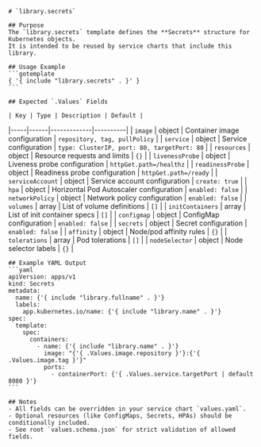     # `library.secrets`

    ## Purpose
    The `library.secrets` template defines the **Secrets** structure for Kubernetes objects.
    It is intended to be reused by service charts that include this library.

    ## Usage Example
    ```gotemplate
    { '{ include "library.secrets" . }' }
    ```

    ## Expected `.Values` Fields

    | Key | Type | Description | Default |
|-----|------|-------------|----------|
| `image` | object | Container image configuration | `repository, tag, pullPolicy` |
| `service` | object | Service configuration | `type: ClusterIP, port: 80, targetPort: 80` |
| `resources` | object | Resource requests and limits | `{}` |
| `livenessProbe` | object | Liveness probe configuration | `httpGet.path=/healthz` |
| `readinessProbe` | object | Readiness probe configuration | `httpGet.path=/ready` |
| `serviceAccount` | object | Service account configuration | `create: true` |
| `hpa` | object | Horizontal Pod Autoscaler configuration | `enabled: false` |
| `networkPolicy` | object | Network policy configuration | `enabled: false` |
| `volumes` | array | List of volume definitions | `[]` |
| `initContainers` | array | List of init container specs | `[]` |
| `configmap` | object | ConfigMap configuration | `enabled: false` |
| `secrets` | object | Secret configuration | `enabled: false` |
| `affinity` | object | Node/pod affinity rules | `{}` |
| `tolerations` | array | Pod tolerations | `[]` |
| `nodeSelector` | object | Node selector labels | `{}` |

    ## Example YAML Output
    ```yaml
    apiVersion: apps/v1
    kind: Secrets
    metadata:
      name: {'{ include "library.fullname" . }'}
      labels:
        app.kubernetes.io/name: {'{ include "library.name" . }'}
    spec:
      template:
        spec:
          containers:
            - name: {'{ include "library.name" . }'}
              image: "{'{ .Values.image.repository }'}:{'{ .Values.image.tag }'}"
              ports:
                - containerPort: {'{ .Values.service.targetPort | default 8080 }'}
    ```

    ## Notes
    - All fields can be overridden in your service chart `values.yaml`.
    - Optional resources (like ConfigMaps, Secrets, HPAs) should be conditionally included.
    - See root `values.schema.json` for strict validation of allowed fields.
